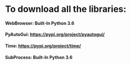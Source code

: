 # To download all  the libraries:

#### WebBrowser: Built-In Python 3.6

#### PyAutoGui: https://pypi.org/project/pyautogui/

#### Time: https://pypi.org/project/time/

#### SubProcess: Built-In Python 3.6
